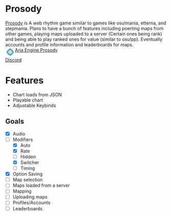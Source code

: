 # Prosody
[Prosody](https://github.com/Crypto-Path/Aria-Engine-Prosody) is A web rhythm game similar to games like osu!mania, etterna, and stepmania. Plans to have a bunch of features including poerting maps from other games, playing maps uploaded to a server (Certain ones being rank) and being able to play ranked ones for value (similar to osu!pp). Eventually accounts and profile information and leaderboards for maps.<br>
<img style="float: left; image-rendering: pixelated; width: 30px" src="Sprites/Icon.png">
<a style="float:left">[Aria Engine Prosody](http://cyphemercury.online/Aria-Engine-Prosody/)</a> </br>

[Discord](https://discord.gg/ajWJNUHFq7)

# Features
 + Chart loads from JSON
 + Playable chart
 + Adjustable Keybinds

## Goals
 - [x] Audio
 - [ ] Modifiers
   - [x] Auto
   - [x] Rate
   - [ ] Hidden
   - [x] Switcher
   - [ ] Timing
 - [x] Option Saving
 - [ ] Map selection
 - [ ] Maps loaded from a server 
 - [ ] Mapping 
 - [ ] Uploading maps
 - [ ] Profiles/Accounts
 - [ ] Leaderboards
